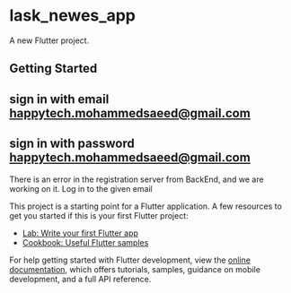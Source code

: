 # lask_newes_app

A new Flutter project.

## Getting Started
## sign in with email happytech.mohammedsaeed@gmail.com
## sign in with password happytech.mohammedsaeed@gmail.com

There is an error in the registration server from BackEnd, and we are working on it. Log in to the given email 

This project is a starting point for a Flutter application.
A few resources to get you started if this is your first Flutter project:

- [Lab: Write your first Flutter app](https://docs.flutter.dev/get-started/codelab)
- [Cookbook: Useful Flutter samples](https://docs.flutter.dev/cookbook)

For help getting started with Flutter development, view the
[online documentation](https://docs.flutter.dev/), which offers tutorials,
samples, guidance on mobile development, and a full API reference.
